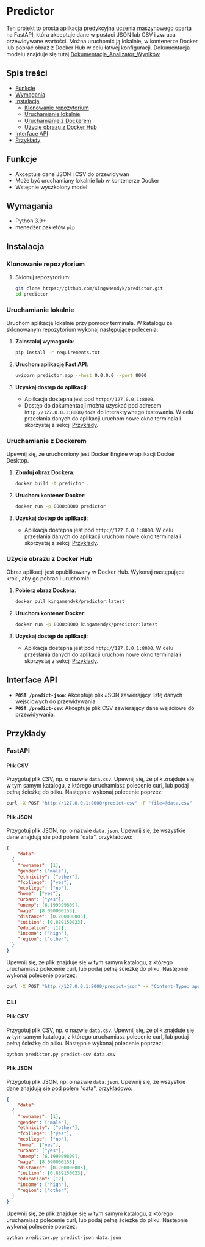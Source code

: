 # Predictor
Ten projekt to prosta aplikacja predykcyjna uczenia maszynowego oparta na FastAPI, która akceptuje dane w postaci JSON lub CSV i zwraca przewidywane wartości. 
Można uruchomić ją lokalnie, w kontenerze Docker lub pobrać obraz z Docker Hub w celu łatwej konfiguracji.
Dokumentacja modelu znajduje się tutaj [Dokumentacja_Analizator_Wyników](https://github.com/user-attachments/files/17633292/Dokumentacja_Analizator_Wynikow.pdf)


## Spis treści
- [Funkcje](#funkcje)
- [Wymagania](#wymagania)
- [Instalacja](#instalacja)
  - [Klonowanie repozytorium](#klonowanie-repozytorium)
  - [Uruchamianie lokalnie](#uruchamianie-lokalnie)
  - [Uruchamianie z Dockerem](#uruchamianie-z-dockerem)
  - [Użycie obrazu z Docker Hub](#użycie-obrazu-z-docker-hub)
- [Interface API](#interface-api)
- [Przykłady](#przykłady)

## Funkcje
- Akceptuje dane JSON i CSV do przewidywań
- Może być uruchamiany lokalnie lub w kontenerze Docker
- Wstępnie wyszkolony model

## Wymagania
- Python 3.9+
- menedżer pakietów `pip`

## Instalacja

### Klonowanie repozytorium
1. Sklonuj repozytorium:
    ```bash
    git clone https://github.com/KingaMendyk/predictor.git
    cd predictor
    ```

### Uruchamianie lokalnie

Uruchom aplikację lokalnie przy pomocy terminala. W katalogu ze sklonowanym repozytorium wykonaj następujące polecenia:

1. **Zainstaluj wymagania**:
    ```bash
    pip install -r requirements.txt
    ```

2. **Uruchom aplikację Fast API**:
    ```bash
    uvicorn predictor:app --host 0.0.0.0 --port 8000
    ```

3. **Uzyskaj dostęp do aplikacji**:
   - Aplikacja dostępna jest pod `http://127.0.0.1:8000`.
   - Dostęp do dokumentacji można uzyskać pod adresem `http://127.0.0.1:8000/docs` do interaktywnego testowania.
  W celu przesłania danych do aplikacji uruchom nowe okno terminala i skorzystaj z sekcji [Przykłady](#przykłady). 

### Uruchamianie z Dockerem

Upewnij się, że uruchomiony jest Docker Engine w aplikacji Docker Desktop.

1. **Zbuduj obraz Dockera**:
    ```bash
    docker build -t predictor .
    ```

2. **Uruchom kontener Docker**:
    ```bash
    docker run -p 8000:8000 predictor
    ```

3. **Uzyskaj dostęp do aplikacji**:
   - Aplikacja dostępna jest pod `http://127.0.0.1:8000`.
  W celu przesłania danych do aplikacji uruchom nowe okno terminala i skorzystaj z sekcji [Przykłady](#przykłady). 

### Użycie obrazu z Docker Hub

Obraz aplikacji jest opublikowany w Docker Hub. Wykonaj następujące kroki, aby go pobrać i uruchomić:

1. **Pobierz obraz Dockera**:
    ```bash
    docker pull kingamendyk/predictor:latest
    ```

2. **Uruchom kontener Docker**:
    ```bash
    docker run -p 8000:8000 kingamendyk/predictor:latest
    ```

3. **Uzyskaj dostęp do aplikacji**:
   - Aplikacja dostępna jest pod `http://127.0.0.1:8000`.
  W celu przesłania danych do aplikacji uruchom nowe okno terminala i skorzystaj z sekcji [Przykłady](#przykłady).

## Interface API

- **`POST /predict-json`**: Akceptuje plik JSON zawierający listę danych wejściowych do przewidywania.
- **`POST /predict-csv`**: Akceptuje plik CSV zawierający dane wejściowe do przewidywania.

## Przykłady

### FastAPI

#### Plik CSV

Przygotuj plik CSV, np. o nazwie `data.csv`. Upewnij się, że plik znajduje się w tym samym katalogu, z którego uruchamiasz polecenie curl, lub podaj pełną ścieżkę do pliku. Następnie wykonaj polecenie poprzez:
```bash
curl -X POST "http://127.0.0.1:8000/predict-csv" -F "file=@data.csv"
```

#### Plik JSON

Przygotuj plik JSON, np. o nazwie `data.json`. Upewnij się, że wszystkie dane znajdują sie pod polem "data", przykładowo:
```json
{
	"data":
  {
    "rownames": [1],
    "gender": ["male"],
    "ethnicity": ["other"],
    "fcollege": ["yes"],
    "mcollege": ["no"],
    "home": ["yes"],
    "urban": ["yes"],
    "unemp": [6.199999809],
    "wage": [8.090000153],
    "distance": [0.200000003],
    "tuition": [0.889150023],
    "education": [12],
    "income": ["high"],
    "region": ["other"]
  }
}
```

Upewnij się, że plik znajduje się w tym samym katalogu, z którego uruchamiasz polecenie curl, lub podaj pełną ścieżkę do pliku. Następnie wykonaj polecenie poprzez:
```bash
curl -X POST "http://127.0.0.1:8000/predict-json" -H "Content-Type: application/json" -d @data.json
```

### CLI

#### Plik CSV

Przygotuj plik CSV, np. o nazwie `data.csv`. Upewnij się, że plik znajduje się w tym samym katalogu, z którego uruchamiasz polecenie curl, lub podaj pełną ścieżkę do pliku. Następnie wykonaj polecenie poprzez:
```bash
python predictor.py predict-csv data.csv 
```

#### Plik JSON

Przygotuj plik JSON, np. o nazwie `data.json`. Upewnij się, że wszystkie dane znajdują sie pod polem "data", przykładowo:
```json
{
	"data":
  {
    "rownames": [1],
    "gender": ["male"],
    "ethnicity": ["other"],
    "fcollege": ["yes"],
    "mcollege": ["no"],
    "home": ["yes"],
    "urban": ["yes"],
    "unemp": [6.199999809],
    "wage": [8.090000153],
    "distance": [0.200000003],
    "tuition": [0.889150023],
    "education": [12],
    "income": ["high"],
    "region": ["other"]
  }
}
```
 
Upewnij się, że plik znajduje się w tym samym katalogu, z którego uruchamiasz polecenie curl, lub podaj pełną ścieżkę do pliku. Następnie wykonaj polecenie poprzez:
```bash
python predictor.py predict-json data.json 
```

